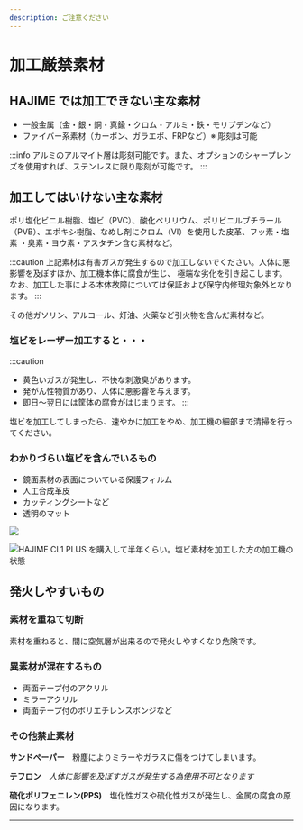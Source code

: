 ```yaml
---
description: ご注意ください
---
```


# 加工厳禁素材

## HAJIME では加工できない主な素材

* 一般金属（金・銀・銅・真鍮・クロム・アルミ・鉄・モリブデンなど）
* ファイバー系素材（カーボン、ガラエポ、FRPなど）※ 彫刻は可能

:::info
アルミのアルマイト層は彫刻可能です。また、オプションのシャープレンズを使用すれば、ステンレスに限り彫刻が可能です。
:::

## 加工してはいけない主な素材

ポリ塩化ビニル樹脂、塩ビ（PVC）、酸化ベリリウム、ポリビニルブチラール（PVB）、エポキシ樹脂、なめし剤にクロム（VI）を使用した皮革、フッ素・塩素 ・臭素・ヨウ素・アスタチン含む素材など。

:::caution
上記素材は有害ガスが発生するので加工しないでください。人体に悪影響を及ぼすほか、加工機本体に腐食が生じ、 極端な劣化を引き起こします。なお、加工した事による本体故障については保証および保守内修理対象外となります。
:::

その他ガソリン、アルコール、灯油、火薬など引火物を含んだ素材など。

### 塩ビをレーザー加工すると・・・

:::caution
* 黄色いガスが発生し、不快な刺激臭があります。
* 発がん性物質があり、人体に悪影響を与えます。
* 即日～翌日には筐体の腐食がはじまります。
:::

塩ビを加工してしまったら、速やかに加工をやめ、加工機の細部まで清掃を行ってください。

### わかりづらい塩ビを含んでいるもの

* 鏡面素材の表面についている保護フィルム
* 人工合成革皮
* カッティングシートなど
* 透明のマット

![](/assets/20191119\_01.jpg)

![HAJIME CL1 PLUS を購入して半年くらい。塩ビ素材を加工した方の加工機の状態](/assets/20191119\_02.jpg)

## 発火しやすいもの

### 素材を重ねて切断

素材を重ねると、間に空気層が出来るので発火しやすくなり危険です。

### 異素材が混在するもの

* 両面テープ付のアクリル
* ミラーアクリル
* 両面テープ付のポリエチレンスポンジなど

### その他禁止素材

**サンドぺーパー**　粉塵によりミラーやガラスに傷をつけてしまいます。

**テフロン**　_人体に影響を及ぼすガスが発生する為使用不可となります_

**硫化ポリフェニレン(PPS)**　塩化性ガスや硫化性ガスが発生し、金属の腐食の原因になります。

****

